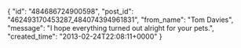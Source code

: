  {
   "id": "484686724900598",
   "post_id": "462493170453287_484074394961831",
   "from_name": "Tom Davies",
   "message": "I hope everything turned out alright for your pets.",
   "created_time": "2013-02-24T22:08:11+0000"
 }
